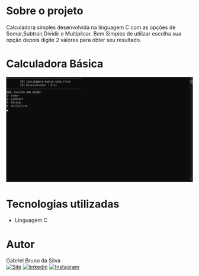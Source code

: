# Sobre o projeto

Calculadora simples desenvolvida na linguagem C com as opções de Somar,Subtrair,Dividir e Multiplicar. 
Bem Simples de utilizar escolha sua opção depois digite 2 valores para obter seu resultado.


<h1> Calculadora Básica</h1>

![Calculadora 1](https://raw.githubusercontent.com/GBSOficial/Projetos_C/main/Calculadora_Completa/Prints/Inicio.png)

# Tecnologias utilizadas

- Linguagem C



# Autor

Gabriel Bruno da Silva
<br>
[![Site](https://img.shields.io/website?label=GBSOficial.com&style=for-the-badge&url=https://gbsoficial.com)](https://gbsoficial.com)
[![linkedin](https://img.shields.io/badge/LinkedIn-0077B5?style=for-the-badge&logo=linkedin&logoColor=white)](https://www.linkedin.com/in/gabriel-bruno-136a39241/)
[![Instagram](https://img.shields.io/badge/Instagram-E4405F?style=for-the-badge&logo=instagram&logoColor=white)](https://www.instagram.com/gbs.oficial/)
